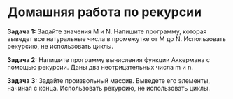 # Домашняя работа по рекурсии

**Задача 1:** Задайте значения M и N. Напишите программу, которая выведет все натуральные числа в промежутке от M до N. Использовать рекурсию, не использовать циклы.

**Задача 2:** Напишите программу вычисления функции Аккермана с помощью рекурсии. Даны два неотрицательных числа m и n.

**Задача 3:** Задайте произвольный массив. Выведете его элементы, начиная с конца. Использовать рекурсию, не использовать циклы.